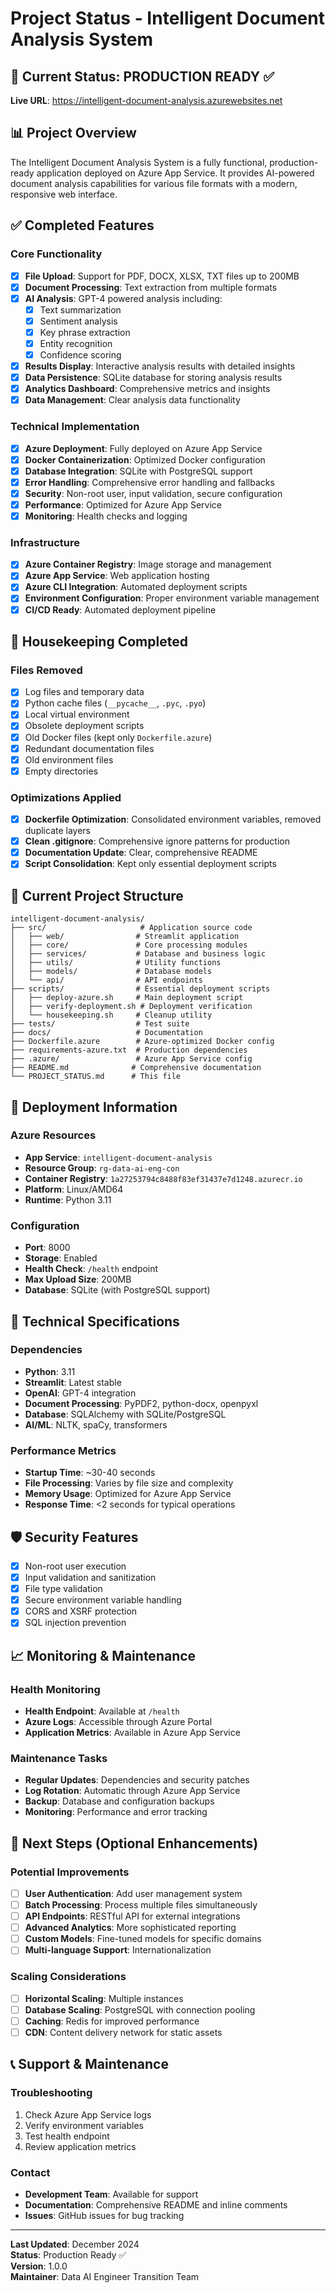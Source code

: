 # Project Status - Intelligent Document Analysis System

## 🎯 Current Status: PRODUCTION READY ✅

**Live URL**: https://intelligent-document-analysis.azurewebsites.net

## 📊 Project Overview

The Intelligent Document Analysis System is a fully functional, production-ready application deployed on Azure App Service. It provides AI-powered document analysis capabilities for various file formats with a modern, responsive web interface.

## ✅ Completed Features

### Core Functionality
- [x] **File Upload**: Support for PDF, DOCX, XLSX, TXT files up to 200MB
- [x] **Document Processing**: Text extraction from multiple formats
- [x] **AI Analysis**: GPT-4 powered analysis including:
  - [x] Text summarization
  - [x] Sentiment analysis
  - [x] Key phrase extraction
  - [x] Entity recognition
  - [x] Confidence scoring
- [x] **Results Display**: Interactive analysis results with detailed insights
- [x] **Data Persistence**: SQLite database for storing analysis results
- [x] **Analytics Dashboard**: Comprehensive metrics and insights
- [x] **Data Management**: Clear analysis data functionality

### Technical Implementation
- [x] **Azure Deployment**: Fully deployed on Azure App Service
- [x] **Docker Containerization**: Optimized Docker configuration
- [x] **Database Integration**: SQLite with PostgreSQL support
- [x] **Error Handling**: Comprehensive error handling and fallbacks
- [x] **Security**: Non-root user, input validation, secure configuration
- [x] **Performance**: Optimized for Azure App Service
- [x] **Monitoring**: Health checks and logging

### Infrastructure
- [x] **Azure Container Registry**: Image storage and management
- [x] **Azure App Service**: Web application hosting
- [x] **Azure CLI Integration**: Automated deployment scripts
- [x] **Environment Configuration**: Proper environment variable management
- [x] **CI/CD Ready**: Automated deployment pipeline

## 🧹 Housekeeping Completed

### Files Removed
- [x] Log files and temporary data
- [x] Python cache files (`__pycache__`, `.pyc`, `.pyo`)
- [x] Local virtual environment
- [x] Obsolete deployment scripts
- [x] Old Docker files (kept only `Dockerfile.azure`)
- [x] Redundant documentation files
- [x] Old environment files
- [x] Empty directories

### Optimizations Applied
- [x] **Dockerfile Optimization**: Consolidated environment variables, removed duplicate layers
- [x] **Clean .gitignore**: Comprehensive ignore patterns for production
- [x] **Documentation Update**: Clear, comprehensive README
- [x] **Script Consolidation**: Kept only essential deployment scripts

## 📁 Current Project Structure

```
intelligent-document-analysis/
├── src/                     # Application source code
│   ├── web/                # Streamlit application
│   ├── core/               # Core processing modules
│   ├── services/           # Database and business logic
│   ├── utils/              # Utility functions
│   ├── models/             # Database models
│   └── api/                # API endpoints
├── scripts/                # Essential deployment scripts
│   ├── deploy-azure.sh     # Main deployment script
│   ├── verify-deployment.sh # Deployment verification
│   └── housekeeping.sh     # Cleanup utility
├── tests/                  # Test suite
├── docs/                   # Documentation
├── Dockerfile.azure        # Azure-optimized Docker config
├── requirements-azure.txt  # Production dependencies
├── .azure/                 # Azure App Service config
├── README.md              # Comprehensive documentation
└── PROJECT_STATUS.md      # This file
```

## 🚀 Deployment Information

### Azure Resources
- **App Service**: `intelligent-document-analysis`
- **Resource Group**: `rg-data-ai-eng-con`
- **Container Registry**: `1a27253794c8488f83ef31437e7d1248.azurecr.io`
- **Platform**: Linux/AMD64
- **Runtime**: Python 3.11

### Configuration
- **Port**: 8000
- **Storage**: Enabled
- **Health Check**: `/health` endpoint
- **Max Upload Size**: 200MB
- **Database**: SQLite (with PostgreSQL support)

## 🔧 Technical Specifications

### Dependencies
- **Python**: 3.11
- **Streamlit**: Latest stable
- **OpenAI**: GPT-4 integration
- **Document Processing**: PyPDF2, python-docx, openpyxl
- **Database**: SQLAlchemy with SQLite/PostgreSQL
- **AI/ML**: NLTK, spaCy, transformers

### Performance Metrics
- **Startup Time**: ~30-40 seconds
- **File Processing**: Varies by file size and complexity
- **Memory Usage**: Optimized for Azure App Service
- **Response Time**: <2 seconds for typical operations

## 🛡️ Security Features

- [x] Non-root user execution
- [x] Input validation and sanitization
- [x] File type validation
- [x] Secure environment variable handling
- [x] CORS and XSRF protection
- [x] SQL injection prevention

## 📈 Monitoring & Maintenance

### Health Monitoring
- **Health Endpoint**: Available at `/health`
- **Azure Logs**: Accessible through Azure Portal
- **Application Metrics**: Available in Azure App Service

### Maintenance Tasks
- **Regular Updates**: Dependencies and security patches
- **Log Rotation**: Automatic through Azure App Service
- **Backup**: Database and configuration backups
- **Monitoring**: Performance and error tracking

## 🎯 Next Steps (Optional Enhancements)

### Potential Improvements
- [ ] **User Authentication**: Add user management system
- [ ] **Batch Processing**: Process multiple files simultaneously
- [ ] **API Endpoints**: RESTful API for external integrations
- [ ] **Advanced Analytics**: More sophisticated reporting
- [ ] **Custom Models**: Fine-tuned models for specific domains
- [ ] **Multi-language Support**: Internationalization

### Scaling Considerations
- [ ] **Horizontal Scaling**: Multiple instances
- [ ] **Database Scaling**: PostgreSQL with connection pooling
- [ ] **Caching**: Redis for improved performance
- [ ] **CDN**: Content delivery network for static assets

## 📞 Support & Maintenance

### Troubleshooting
1. Check Azure App Service logs
2. Verify environment variables
3. Test health endpoint
4. Review application metrics

### Contact
- **Development Team**: Available for support
- **Documentation**: Comprehensive README and inline comments
- **Issues**: GitHub issues for bug tracking

---

**Last Updated**: December 2024  
**Status**: Production Ready ✅  
**Version**: 1.0.0  
**Maintainer**: Data AI Engineer Transition Team
